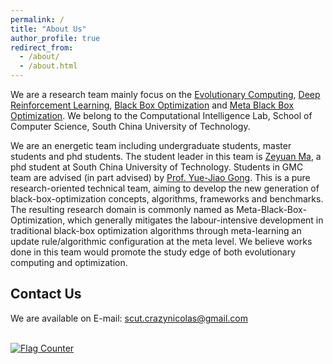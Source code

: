 ```yaml
---
permalink: /
title: "About Us"
author_profile: true
redirect_from: 
  - /about/
  - /about.html
---
```

[](以上内容每个网页的内容.md文件都需要才能被识别和渲染)
[](permalink：网页的后缀，这里是主页所以只需要/，如果是Members页就需要/memebers，与_data/navigation.yml内对应title的url对应)
[](title：网页内容的标题，相当于在下面内容前加“#Title”)
[](author_profile：是否显示左侧信息栏，默认为true)
[](redirect_from：使用的一些格式，这里默认是/about/和/about.html，对于其他网页可以使用/md/和/markdown.html，如果网页使用了html相关语法（比如一些html图片格式）需要再加上/html/（参考members.md）)


We are a research team mainly focus on the [Evolutionary Computing](), [Deep Reinforcement Learning](), [Black Box Optimization]() and [Meta Black Box Optimization](). We belong to the Computational Intelligence Lab, School of Computer Science, South China University of Technology. 

We are an energetic team including undergraduate students, master students and phd students. The student leader in this team is [Zeyuan Ma](https://scholar.google.com/citations?user=Jcy8wPgAAAAJ&hl=zh-CN), a phd student at South China University of Technology. Students in GMC team are advised (in part advised) by [Prof. Yue-Jiao Gong](https://scholar.google.com/citations?user=Mi0Zu3IAAAAJ&hl=zh-CN). This is a pure research-oriented technical team, aiming to develop the new generation of black-box-optimization concepts, algorithms, frameworks and benchmarks. The resulting research domain is commonly named as Meta-Black-Box-Optimization, which generally mitigates the labour-intensive development in traditional black-box optimization algorithms through meta-learning an update rule/algorithmic configuration at the meta level. We believe works done in this team would promote the study edge of both evolutionary computing and optimization. 

## Contact Us

We are available on E-mail: scut.crazynicolas@gmail.com

<br>
<a href="https://info.flagcounter.com/ushX"><img src="https://s11.flagcounter.com/count2/ushX/bg_FFFFFF/txt_000000/border_CCCCCC/columns_2/maxflags_10/viewers_0/labels_0/pageviews_0/flags_0/percent_0/" alt="Flag Counter" border="0"></a>

